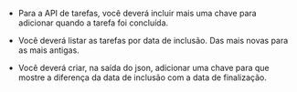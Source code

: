 - Para a API de tarefas, você deverá incluir mais uma chave para adicionar quando a tarefa foi concluída.

- Você deverá listar as tarefas por data de inclusão. Das mais novas para as mais antigas.

- Você deverá criar, na saída do json, adicionar uma chave para que mostre a diferença da data de inclusão com a data de finalização.
